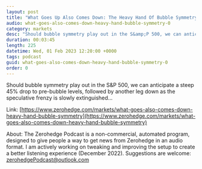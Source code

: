 ```yaml
---
layout: post
title: "What Goes Up Also Comes Down: The Heavy Hand Of Bubble Symmetry"
audio: what-goes-also-comes-down-heavy-hand-bubble-symmetry-0
category: markets
desc: "Should bubble symmetry play out in the S&amp;P 500, we can anticipate a steep 45% drop to pre-bubble levels, followed by another leg down as the speculative frenzy is slowly extinguished..."
duration: 00:03:45
length: 225
datetime: Wed, 01 Feb 2023 12:20:00 +0000
tags: podcast
guid: what-goes-also-comes-down-heavy-hand-bubble-symmetry-0
order: 0
---
```

Should bubble symmetry play out in the S&amp;P 500, we can anticipate a steep 45% drop to pre-bubble levels, followed by another leg down as the speculative frenzy is slowly extinguished...

Link: [https://www.zerohedge.com/markets/what-goes-also-comes-down-heavy-hand-bubble-symmetry](https://www.zerohedge.com/markets/what-goes-also-comes-down-heavy-hand-bubble-symmetry)

About: The Zerohedge Podcast is a non-commercial, automated program, designed to give people a way to get news from Zerohedge in an audio format.  I am actively working on tweaking and improving the setup to create a better listening experience (December 2022).  Suggestions are welcome: [zerohedgePodcast@outlook.com](mailto:zerohedgePodcast@outlook.com)